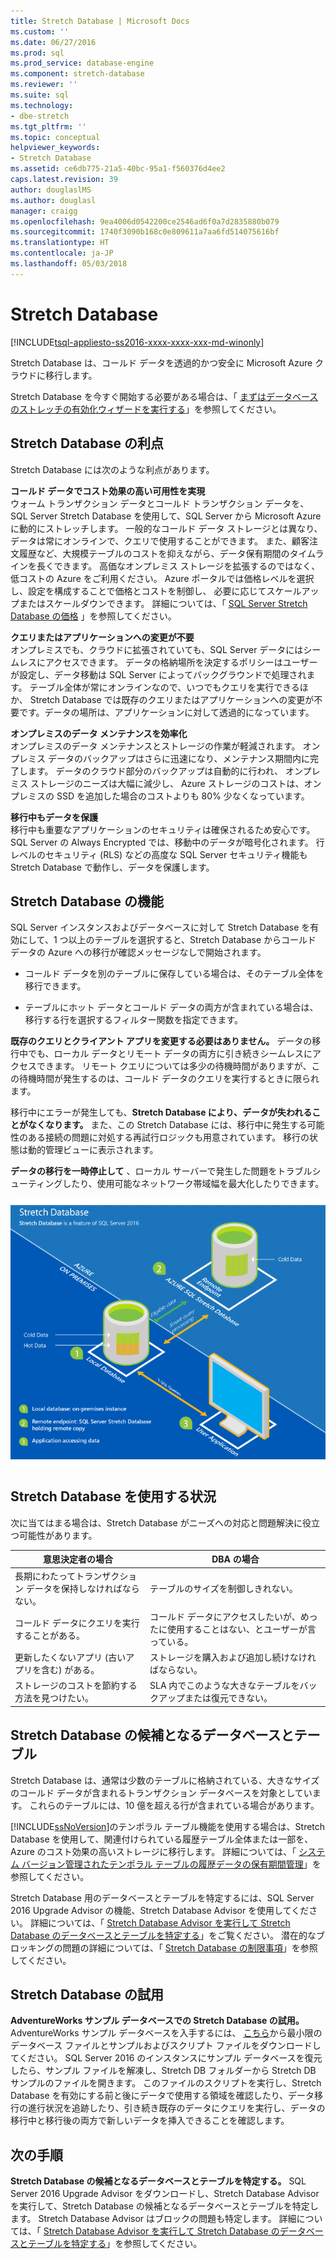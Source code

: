 ```yaml
---
title: Stretch Database | Microsoft Docs
ms.custom: ''
ms.date: 06/27/2016
ms.prod: sql
ms.prod_service: database-engine
ms.component: stretch-database
ms.reviewer: ''
ms.suite: sql
ms.technology:
- dbe-stretch
ms.tgt_pltfrm: ''
ms.topic: conceptual
helpviewer_keywords:
- Stretch Database
ms.assetid: ce6db775-21a5-40bc-95a1-f560376d4ee2
caps.latest.revision: 39
author: douglaslMS
ms.author: douglasl
manager: craigg
ms.openlocfilehash: 9ea4006d0542200ce2546ad6f0a7d2835880b079
ms.sourcegitcommit: 1740f3090b168c0e809611a7aa6fd514075616bf
ms.translationtype: HT
ms.contentlocale: ja-JP
ms.lasthandoff: 05/03/2018
---
```

# <a name="stretch-database"></a>Stretch Database
[!INCLUDE[tsql-appliesto-ss2016-xxxx-xxxx-xxx-md-winonly](../../includes/tsql-appliesto-ss2016-xxxx-xxxx-xxx-md-winonly.md)]


  Stretch Database は、コールド データを透過的かつ安全に Microsoft Azure クラウドに移行します。  
  
 Stretch Database を今すぐ開始する必要がある場合は、「 [まずはデータベースのストレッチの有効化ウィザードを実行する](../../sql-server/stretch-database/get-started-by-running-the-enable-database-for-stretch-wizard.md)」を参照してください。  
  
## <a name="what-are-the-benefits-of-stretch-database"></a>Stretch Database の利点  
 Stretch Database には次のような利点があります。  
  
 **コールド データでコスト効果の高い可用性を実現**  
 ウォーム トランザクション データとコールド トランザクション データを、SQL Server Stretch Database を使用して、SQL Server から Microsoft Azure に動的にストレッチします。 一般的なコールド データ ストレージとは異なり、データは常にオンラインで、クエリで使用することができます。 また、顧客注文履歴など、大規模テーブルのコストを抑えながら、データ保有期間のタイムラインを長くできます。 高価なオンプレミス ストレージを拡張するのではなく、低コストの Azure をご利用ください。 Azure ポータルでは価格レベルを選択し、設定を構成することで価格とコストを制御し、 必要に応じてスケールアップまたはスケールダウンできます。 詳細については、「 [SQL Server Stretch Database の価格](https://azure.microsoft.com/pricing/details/sql-server-stretch-database/) 」を参照してください。  
  
 **クエリまたはアプリケーションへの変更が不要**  
 オンプレミスでも、クラウドに拡張されていても、SQL Server データにはシームレスにアクセスできます。  データの格納場所を決定するポリシーはユーザーが設定し、データ移動は SQL Server によってバックグラウンドで処理されます。 テーブル全体が常にオンラインなので、いつでもクエリを実行できるほか、 Stretch Database では既存のクエリまたはアプリケーションへの変更が不要です。データの場所は、アプリケーションに対して透過的になっています。  
  
 **オンプレミスのデータ メンテナンスを効率化**  
 オンプレミスのデータ メンテナンスとストレージの作業が軽減されます。 オンプレミス データのバックアップはさらに迅速になり、メンテナンス期間内に完了します。 データのクラウド部分のバックアップは自動的に行われ、 オンプレミス ストレージのニーズは大幅に減少し、 Azure ストレージのコストは、オンプレミスの SSD を追加した場合のコストよりも 80% 少なくなっています。  
  
 **移行中もデータを保護**  
 移行中も重要なアプリケーションのセキュリティは確保されるため安心です。 SQL Server の Always Encrypted では、移動中のデータが暗号化されます。 行レベルのセキュリティ (RLS) などの高度な SQL Server セキュリティ機能も Stretch Database で動作し、データを保護します。  
  
## <a name="what-does-stretch-database-do"></a>Stretch Database の機能  
 SQL Server インスタンスおよびデータベースに対して Stretch Database を有効にして、1 つ以上のテーブルを選択すると、Stretch Database からコールド データの Azure への移行が確認メッセージなしで開始されます。  
  
-   コールド データを別のテーブルに保存している場合は、そのテーブル全体を移行できます。  
  
-   テーブルにホット データとコールド データの両方が含まれている場合は、移行する行を選択するフィルター関数を指定できます。

**既存のクエリとクライアント アプリを変更する必要はありません。** データの移行中でも、ローカル データとリモート データの両方に引き続きシームレスにアクセスできます。 リモート クエリについては多少の待機時間がありますが、この待機時間が発生するのは、コールド データのクエリを実行するときに限られます。

移行中にエラーが発生しても、**Stretch Database により、データが失われることがなくなります。**  また、この Stretch Database には、移行中に発生する可能性のある接続の問題に対処する再試行ロジックも用意されています。 移行の状態は動的管理ビューに表示されます。

**データの移行を一時停止して** 、ローカル サーバーで発生した問題をトラブルシューティングしたり、使用可能なネットワーク帯域幅を最大化したりできます。  
  
 ![の概要](../../sql-server/stretch-database/media/stretch-overview.png "Stretch Database の概要")  
  
## <a name="is-stretch-database-for-you"></a>Stretch Database を使用する状況  
 次に当てはまる場合は、Stretch Database がニーズへの対応と問題解決に役立つ可能性があります。  
  
|意思決定者の場合|DBA の場合|  
|--------------------------------|---------------------|  
|長期にわたってトランザクション データを保持しなければならない。|テーブルのサイズを制御しきれない。|  
|コールド データにクエリを実行することがある。|コールド データにアクセスしたいが、めったに使用することはない、とユーザーが言っている。|  
|更新したくないアプリ (古いアプリを含む) がある。|ストレージを購入および追加し続けなければならない。|  
|ストレージのコストを節約する方法を見つけたい。|SLA 内でこのような大きなテーブルをバックアップまたは復元できない。|  
  
## <a name="what-kind-of-databases-and-tables-are-candidates-for-stretch-database"></a>Stretch Database の候補となるデータベースとテーブル  
 Stretch Database は、通常は少数のテーブルに格納されている、大きなサイズのコールド データが含まれるトランザクション データベースを対象としています。 これらのテーブルには、10 億を超える行が含まれている場合があります。  
  
 [!INCLUDE[ssNoVersion](../../includes/ssnoversion-md.md)]のテンポラル テーブル機能を使用する場合は、Stretch Database を使用して、関連付けられている履歴テーブル全体または一部を、Azure のコスト効果の高いストレージに移行します。 詳細については、「 [システム バージョン管理されたテンポラル テーブルの履歴データの保有期間管理](../../relational-databases/tables/manage-retention-of-historical-data-in-system-versioned-temporal-tables.md)」を参照してください。  
  
 Stretch Database 用のデータベースとテーブルを特定するには、SQL Server 2016 Upgrade Advisor の機能、Stretch Database Advisor を使用してください。 詳細については、「 [Stretch Database Advisor を実行して Stretch Database のデータベースとテーブルを特定する](../../sql-server/stretch-database/stretch-database-databases-and-tables-stretch-database-advisor.md)」をご覧ください。 潜在的なブロッキングの問題の詳細については、「 [Stretch Database の制限事項](../../sql-server/stretch-database/limitations-for-stretch-database.md)」を参照してください。  

## <a name="test-drive-stretch-database"></a>Stretch Database の試用  
 **AdventureWorks サンプル データベースでの Stretch Database の試用。** AdventureWorks サンプル データベースを入手するには、 [こちら](https://www.microsoft.com/en-us/download/details.aspx?id=49502)から最小限のデータベース ファイルとサンプルおよびスクリプト ファイルをダウンロードしてください。 SQL Server 2016 のインスタンスにサンプル データベースを復元したら、サンプル ファイルを解凍し、Stretch DB フォルダーから Stretch DB サンプルのファイルを開きます。 このファイルのスクリプトを実行し、Stretch Database を有効にする前と後にデータで使用する領域を確認したり、データ移行の進行状況を追跡したり、引き続き既存のデータにクエリを実行し、データの移行中と移行後の両方で新しいデータを挿入できることを確認します。  
  
## <a name="next-step"></a>次の手順  
 **Stretch Database の候補となるデータベースとテーブルを特定する。** SQL Server 2016 Upgrade Advisor をダウンロードし、Stretch Database Advisor を実行して、Stretch Database の候補となるデータベースとテーブルを特定します。 Stretch Database Advisor はブロックの問題も特定します。 詳細については、「 [Stretch Database Advisor を実行して Stretch Database のデータベースとテーブルを特定する](../../sql-server/stretch-database/stretch-database-databases-and-tables-stretch-database-advisor.md)」を参照してください。  
  
  
